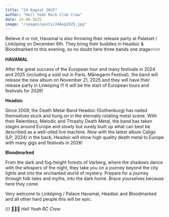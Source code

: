 ```yaml
---
title: "24 August 2025"
author: "Hell Yeah Rock Club Crew"
date: 24-08-2025
image: "/images/posts/24Aug2025.jpg"
---
```


Believe it or not, Havamal is also throwing their release party at Palatset / Linköping on December 6th. They bring their buddies in Headsic & Bloodmarked to this evening, so no doubt here three bands one stage🔥🔥🔥

**HAVAMAL** 

After the great success of the European tour and many festivals in 2024 and 2025 (including a sold out in Paris, Månegarm Festival), the band will release the new album on November 21, 2025 and they will have their release party in Linköping !!! It will be the start of European tours and festivals for 2026!

**Headsic**

Since 2009, the Death Metal-Band Headsic (Gothenburg) has nailed themselves stuck and hung on in the eternally rotating metal scene. With their Relentless, Melodic and Thrashy Death Metal, the band has taken stages around Europe and slowly but surely built up what can best be described as a well-oiled live machine. Now with the latest album Caligo (LP, 2024) in the back, Headsic will show high quality death metal to Europe with many gigs and festivals in 2026!

**Bloodmarked**

From the dark and fog-height forests of Varberg, where the shadows dance with the whispers of the night, they take you on a journey beyond the city lights and into the enchanted world of mystery.
Prepare for a journey through folk tales and myths, into the dark home.
Brace yourselves because here they come.

Very welcome to Linköping / Palace Havamal, Headsic and Bloodmarked and all other hard people this will be epic.

/// 🤘🤘🤘 _Hell Yeah RC Crew_